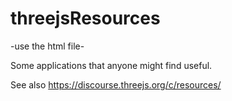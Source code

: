 # threejsResources

-use the html file- 


Some applications that anyone might find useful.

See also https://discourse.threejs.org/c/resources/
